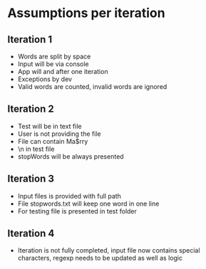 # Assumptions per iteration

## Iteration 1
 - Words are split by space
 - Input will be via console
 - App will and after one iteration
 - Exceptions by dev
 - Valid words are counted, invalid words are ignored
## Iteration 2
 - Test will be in text file
 - User is not providing the file
 - File can contain Ma$rry
 - \n in test file
 - stopWords will be always presented
## Iteration 3
 - Input files is provided with full path
 - File stopwords.txt will keep one word in one line
 - For testing file is presented in test folder
## Iteration 4
 - Iteration is not fully completed,  input file now contains special characters, 
   regexp needs to be updated as well as logic